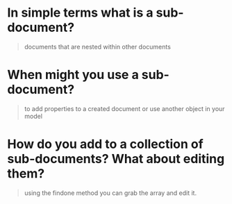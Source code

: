 # In simple terms what is a sub-document?
> documents that are nested within other documents
# When might you use a sub-document?
> to add properties to a created document or use another object in your model
# How do you add to a collection of sub-documents? What about editing them?
> using the findone method you can grab the array and edit it.